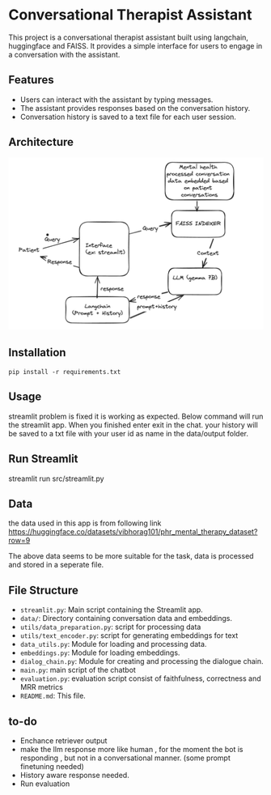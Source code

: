 # Conversational Therapist Assistant

This project is a conversational therapist assistant built using langchain, huggingface and FAISS. It provides a simple interface for users to engage in a conversation with the assistant.

## Features

- Users can interact with the assistant by typing messages.
- The assistant provides responses based on the conversation history.
- Conversation history is saved to a text file for each user session.

## Architecture

![Architecture Diagram](Architect.png)

## Installation


    pip install -r requirements.txt


## Usage

 streamlit problem is fixed it is working as expected. Below command will run the streamlit app. When you finished enter exit in the chat. your history will be saved to a txt file with your user id as name in the data/output folder.

## Run Streamlit


 streamlit run src/streamlit.py

## Data

the data used in this app is from following link
https://huggingface.co/datasets/vibhorag101/phr_mental_therapy_dataset?row=9

The above data seems to be more suitable for the task, data is processed and stored in a seperate file.


## File Structure

- `streamlit.py`: Main script containing the Streamlit app.
- `data/`: Directory containing conversation data and embeddings.
- `utils/data_preparation.py`: script for processing data
- `utils/text_encoder.py`: script for generating embeddings for text
- `data_utils.py`: Module for loading and processing data.
- `embeddings.py`: Module for loading embeddings.
- `dialog_chain.py`: Module for creating and processing the dialogue chain.
- `main.py`: main script of the chatbot
- `evaluation.py`: evaluation script consist of faithfulness, correctness and MRR metrics
- `README.md`: This file.

## to-do

- Enchance retriever output
- make the llm response more like human , for the moment the bot is responding , but not in a conversational manner. (some prompt finetuning needed)
- History aware response needed.
- Run evaluation
